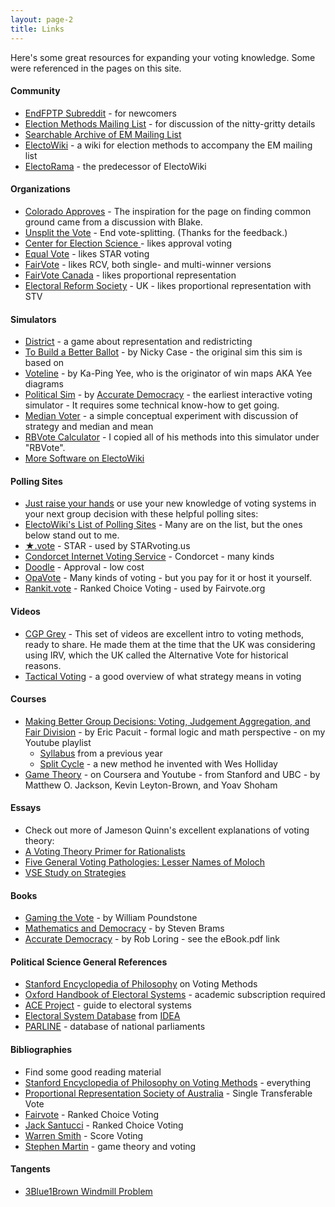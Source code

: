 ```yaml
---
layout: page-2
title: Links
---
```


Here's some great resources for expanding your voting knowledge. Some were referenced in the pages on this site.

#### Community

- [EndFPTP Subreddit](https://www.reddit.com/r/EndFPTP/) - for newcomers
- [Election Methods Mailing List](https://electorama.com/em/) - for discussion of the nitty-gritty details
- [Searchable Archive of EM Mailing List](http://election-methods.5485.n7.nabble.com/)
- [ElectoWiki](https://electowiki.org/) - a wiki for election methods to accompany the EM mailing list
- [ElectoRama](https://wiki.electorama.com/wiki/Main_Page) - the predecessor of ElectoWiki

#### Organizations

- [Colorado Approves](https://coloradoapproves.org/) - The inspiration for the page on finding common ground came from a discussion with Blake.
- [Unsplit the Vote](https://unsplitthevote.org/) - End vote-splitting. (Thanks for the feedback.)
- [Center for Election Science ](https://www.electionscience.org/) - likes approval voting
- [Equal Vote](http://www.equal.vote/) - likes STAR voting
- [FairVote](https://www.fairvote.org/) - likes RCV, both single- and multi-winner versions
- [FairVote Canada](https://www.fairvote.ca/) - likes proportional representation
- [Electoral Reform Society](https://www.electoral-reform.org.uk/) - UK - likes proportional representation with STV

#### Simulators

- [District](http://polytrope.com/district/) - a game about representation and redistricting
- [To Build a Better Ballot](https://ncase.me/ballot) - by Nicky Case - the original sim this sim is based on
- [Voteline](http://zesty.ca/voting/voteline/) - by Ka-Ping Yee, who is the originator of win maps AKA Yee diagrams
- [Political Sim](https://www.accuratedemocracy.com/s_sim.htm) - by [Accurate Democracy](https://www.accuratedemocracy.com/) - the earliest interactive voting simulator - It requires some technical know-how to get going.
- [Median Voter](https://pianop.ly/voting/median) - a simple conceptual experiment with discussion of strategy and median and mean
- [RBVote Calculator](http://www.cs.angelo.edu/~rlegrand/rbvote/calc.html) - I copied all of his methods into this simulator under "RBVote".
- [More Software on ElectoWiki](https://electowiki.org/wiki/Voting_links#Software)

#### Polling Sites

- [Just raise your hands](https://www.youtube.com/watch?v=orybDrUj4vA) or use your new knowledge of voting systems in your next group decision with these helpful polling sites:
- [ElectoWiki's List of Polling Sites](https://electowiki.org/wiki/Voting_links#Polling_sites) - Many are on the list, but the ones below stand out to me.
- [★.vote](https://star.vote) - STAR - used by STARvoting.us
- [Condorcet Internet Voting Service](https://civs.cs.cornell.edu/civs_create.html) - Condorcet - many kinds
- [Doodle](https://doodle.com/en/) - Approval - low cost
- [OpaVote](https://www.opavote.com/) - Many kinds of voting - but you pay for it or host it yourself.
- [Rankit.vote](https://rankit.vote/) - Ranked Choice Voting - used by Fairvote.org

#### Videos

- [CGP Grey](https://www.youtube.com/watch?v=s7tWHJfhiyo&index=1&list=PLkLBH5Kzphe0Qu8mCW1Leef2xSxPK1FIe) - This set of videos are excellent intro to voting methods, ready to share. He made them at the time that the UK was considering using IRV, which the UK called the Alternative Vote for historical reasons. 
- [Tactical Voting](https://www.youtube.com/watch?v=tE-ktIxN-6Q) - a good overview of what strategy means in voting

#### Courses

- [Making Better Group Decisions: Voting, Judgement Aggregation, and Fair Division](https://www.youtube.com/watch?v=w3Szol8KLEE&list=PLBmjSBnW7zFm9rutlKI0nm9dQDZfnSo_g)  - by Eric Pacuit - formal logic and math perspective - on my Youtube playlist
  - [Syllabus](http://ai.stanford.edu/~epacuit/classes/voting-fall2012.html) from a previous year
  - [Split Cycle](https://arxiv.org/pdf/2004.02350.pdf) - a new method he invented with Wes Holliday
- [Game Theory](http://www.game-theory-class.org/) - on Coursera and Youtube - from Stanford and UBC - by Matthew O. Jackson, Kevin Leyton-Brown, and Yoav Shoham

#### Essays

- Check out more of Jameson Quinn's excellent explanations of voting theory:
- [A Voting Theory Primer for Rationalists](https://www.lesswrong.com/posts/D6trAzh6DApKPhbv4/a-voting-theory-primer-for-rationalists)
- [Five General Voting Pathologies: Lesser Names of Moloch](https://www.lesswrong.com/posts/4vEFX6EPpdQZfqnnS/5-general-voting-pathologies-lesser-names-of-moloch)
- [VSE Study on Strategies](http://electionscience.github.io/vse-sim/VSE/)

#### Books

- [Gaming the Vote](https://books.google.com/books/about/Gaming_the_Vote.html?id=_24bJHyBV6sC) - by William Poundstone 
- [Mathematics and Democracy](https://books.google.com/books?id=SA3NqUzlZZIC) - by Steven Brams
- [Accurate Democracy](https://accuratedemocracy.com/) - by Rob Loring - see the eBook.pdf link

#### Political Science General References

- [Stanford Encyclopedia of Philosophy](https://plato.stanford.edu/entries/voting-methods/) on Voting Methods
- [Oxford Handbook of Electoral Systems](https://www.oxfordhandbooks.com/view/10.1093/oxfordhb/9780190258658.001.0001/oxfordhb-9780190258658) - academic subscription required
- [ACE Project](http://www.aceproject.org/ace-en/topics/es) - guide to electoral systems
- [Electoral System Database](https://www.idea.int/publications/catalogue/electoral-system-design-database-codebook?lang=en) from [IDEA ](https://www.idea.int/)
- [PARLINE](http://archive.ipu.org/parline-e/parlinesearch.asp) - database of national parliaments

#### Bibliographies

- Find some good reading material
- [Stanford Encyclopedia of Philosophy on Voting Methods](https://plato.stanford.edu/entries/voting-methods/#Bib) - everything
- [Proportional Representation Society of Australia](https://www.prsa.org.au/bibliogr.htm) - Single Transferable Vote
- [Fairvote](https://www.fairvote.org/proportional_representation_library#bibliography) - Ranked Choice Voting
- [Jack Santucci](https://www.voteguy.com/rcv-academic/) - Ranked Choice Voting
- [Warren Smith](https://www.rangevoting.org/RVPapers.html) - Score Voting
- [Stephen Martin](https://sites.google.com/site/stephendownesmartin/puppet-mastery/bookshelf) - game theory and voting

#### Tangents
- [3Blue1Brown Windmill Problem](https://www.youtube.com/watch?v=M64HUIJFTZM)